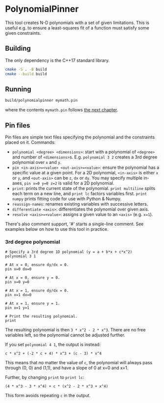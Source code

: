 PolynomialPinner
================

This tool creates N-D polynomials with a set of given limitations. This is
useful e.g. to ensure a least-squares fit of a function must satisfy some given
constraints.

## Building

The only dependency is the C++17 standard library.

```sh
cmake -S . -B build
cmake --build build
```

## Running

```sh
build/polynomialpinner mymath.pin
```

where the contents `mymath.pin` follows [the next chapter](#pin-files).

## Pin files

Pin files are simple text files specifying the polynomial and the constraints placed on it. Commands:

* `polynomial <degree> <dimensions>`: start with a polynomial of `<degree>` and number of `<dimensions>`s. E.g. `polynomial 3 2` creates a 3rd degree polynomial over `x` and `y`.
* `pin <in-axis>=<value> <out-axis>=<value>`: ensure the polynomial has a specific value at a given point. For a 2D polynomial, `<in-axis>` is either `x` or `y`, and `<out-axis>` can be `z`, `dx` or `dy`. You may specify multiple in-axes, `pin x=0 y=0 z=2` is valid for a 2D polynomial.
* `print`: prints the current state of the polynomial. `print multiline` splits each term on a new line, and `print lc` factors variables first. `print numpy` prints fitting code for use with Python & Numpy.
* `reassign-names`: renames existing variables with successive letters.
* `differentiate <axis>`: differentiates the polynomial over given axis.
* `resolve <axis>=<value>`: assigns a given value to an `<axis>` (e.g. `x=1`).

There's also comment support, '#' starts a single-line comment.
See examples below on how to use this tool in practice.

### 3rd degree polynomial

```
# Specify a 3rd degree 1D polynomial (y = a + b*x + c*x^2)
polynomial 3 1

# At x = 0, ensure dy/dx = 0.
pin x=0 dx=0

# At x = 0, ensure y = 0.
pin x=0 y=0

# At x = 1, ensure dy/dx = 0.
pin x=1 dx=0

# At x = 1, ensure y = 1.
pin x=1 y=1

# Print the resulting polynomial.
print
```

The resulting polynomial is then `3 * x^2 - 2 * x^3`.
There are no free variables left, so the polynomial cannot be adjusted further.

If you set `polynomial 4 1`, the output is instead:

```
c * x^2 + (-2 * c + 4) * x^3 + (c - 3) * x^4
```

This means that no matter the value of `c`, the polynomial will always pass through (0, 0) and (1,1), and have a slope of 0 at x=0 and x=1.

Further, by changing `print` to `print lc`:

```
(4 * x^3 - 3 * x^4) + c * (x^2 - 2 * x^3 + x^4)
```

This form avoids repeating `c` in the output.
